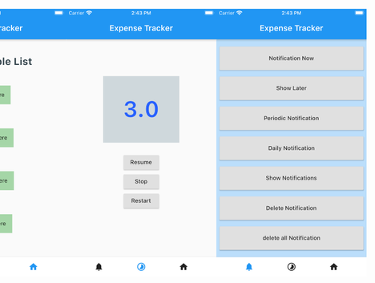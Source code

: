 
<view style="display: flex;
  flex-direction: row-reverse;">
<img src="https://github.com/stelselim/notification-counter-reoderablelist/blob/master/screenshots/1.png" width=300/>
<img src="https://github.com/stelselim/notification-counter-reoderablelist/blob/master/screenshots/2.png" width=300/>
<img src="https://github.com/stelselim/notification-counter-reoderablelist/blob/master/screenshots/3.png" width=300/>
<img src="https://github.com/stelselim/notification-counter-reoderablelist/blob/master/screenshots/4.png" width=300/>
</view>
